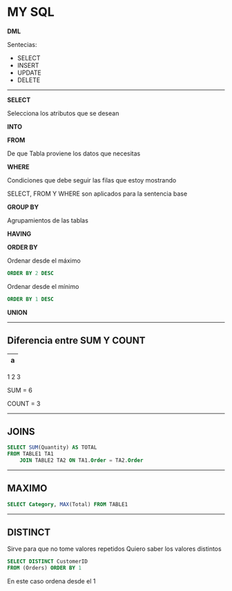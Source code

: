 # MY SQL
**DML**

Sentecias:
- SELECT
- INSERT
- UPDATE
- DELETE
---

**SELECT**

Selecciona los atributos que se desean

**INTO**

**FROM**

De que Tabla proviene los datos que necesitas

**WHERE**

Condiciones que debe seguir las filas que estoy mostrando

SELECT, FROM Y WHERE son aplicados para la sentencia base

**GROUP BY**

Agrupamientos de las tablas

**HAVING**

**ORDER BY**

Ordenar desde el máximo

```SQL
ORDER BY 2 DESC 
```

Ordenar desde el mínimo

```SQL
ORDER BY 1 DESC 
```

**UNION**

---
Diferencia entre SUM Y COUNT
---

|       a          |
|------------------|
1
2
3



SUM = 6

COUNT = 3

---

JOINS
--

```SQL
SELECT SUM(Quantity) AS TOTAL
FROM TABLE1 TA1
    JOIN TABLE2 TA2 ON TA1.Order = TA2.Order
```

---

MAXIMO
--

```SQL
SELECT Category, MAX(Total) FROM TABLE1
```

---

DISTINCT
--

Sirve para que no tome valores repetidos
Quiero saber los valores distintos

```SQL
SELECT DISTINCT CustomerID
FROM (Orders) ORDER BY 1
```

En este caso ordena desde el 1

